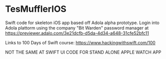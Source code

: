 # TesMufflerIOS
Swift code for skeleton iOS app based off Adola alpha prototype. Login into Adola plattorm using the company "Bit Warden" password manager at https://previewer.adalo.com/3e21dcfb-d5da-4d34-a648-31cfe52bfc11

Links to 100 Days of Swift course: https://www.hackingwithswift.com/100

NOT THE SAME AT SWIFT UI CODE FOR STAND ALONE APPLE WATCH APP